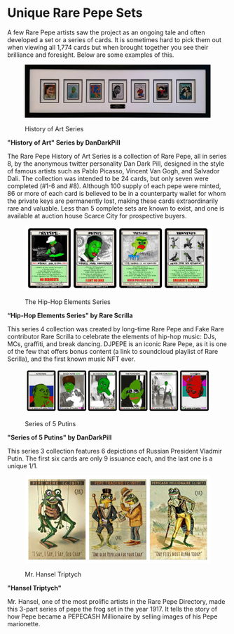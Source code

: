 # Unique Rare Pepe Sets

A few Rare Pepe artists saw the project as an ongoing tale and often developed a set or a series of cards. It is sometimes hard to pick them out when viewing all 1,774 cards but when brought together you see their brilliance and foresight. Below are some examples of this.

<figure><img src="../../.gitbook/assets/Screenshot 2022-04-25 141119 (1).png" alt=""><figcaption><p>History of Art Series</p></figcaption></figure>

**"History of Art" Series by DanDarkPill**

The Rare Pepe History of Art Series is a collection of Rare Pepe, all in series 8, by the anonymous twitter personality Dan Dark Pill, designed in the style of famous artists such as Pablo Picasso, Vincent Van Gogh, and Salvador Dali. The collection was intended to be 24 cards, but only seven were completed (#1-6 and #8). Although 100 supply of each pepe were minted, 86 or more of each card is believed to be in a counterparty wallet for whom the private keys are permanently lost, making these cards extraordinarily rare and valuable. Less than 5 complete sets are known to exist, and one is available at auction house Scarce City for prospective buyers.

<figure><img src="../../.gitbook/assets/Hip Hop Series.jpg" alt=""><figcaption><p>The Hip-Hop Elements Series</p></figcaption></figure>

**“Hip-Hop Elements Series" by Rare Scrilla**

This series 4 collection was created by long-time Rare Pepe and Fake Rare contributor Rare Scrilla to celebrate the elements of hip-hop music: DJs, MCs, graffiti, and break dancing. DJPEPE is an iconic Rare Pepe, as it is one of the few that offers bonus content (a link to soundcloud playlist of Rare Scrilla), and the first known music NFT ever.

<figure><img src="../../.gitbook/assets/set.jpg" alt=""><figcaption><p>Series of 5 Putins</p></figcaption></figure>

**"Series of 5 Putins" by DanDarkPill**

This series 3 collection features 6 depictions of Russian President Vladmir Putin. The first six cards are only 9 issuance each, and the last one is a unique 1/1.

<figure><img src="../../.gitbook/assets/set (1).jpg" alt=""><figcaption><p>Mr. Hansel Triptych</p></figcaption></figure>

**"Hansel Triptych"**

Mr. Hansel, one of the most prolific artists in the Rare Pepe Directory, made this 3-part series of pepe the frog set in the year 1917. It tells the story of how Pepe became a PEPECASH Millionaire by selling images of his Pepe marionette.&#x20;
